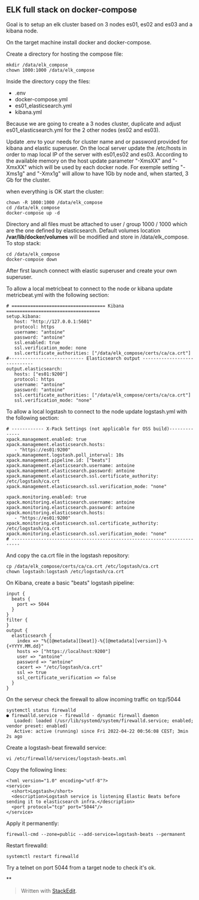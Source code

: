 ## ELK full stack on docker-compose

Goal is to setup an elk cluster based on 3 nodes es01, es02 and es03 and a kibana node.

On the target machine install docker and docker-compose.

Create a directory for hosting the compose file:

    mkdir /data/elk_compose
    chown 1000:1000 /data/elk_compose

Inside the directory copy the files:
 - .env 
 - docker-compose.yml 
 - es01_elasticsearch.yml
 - kibana.yml

Because we are going to create a 3 nodes cluster, duplicate and adjust es01_elasticsearch.yml for the 2 other nodes (es02 and es03).

Update .env to your needs for cluster name and or password provided for kibana and elastic superuser.
On the local server update the /etc/hosts in order to map local IP of the server with es01,es02 and es03.
According to the available memory on the host update parameter "-XmsXX" and "-XmxXX" which will be used by each docker node.
For exemple setting "-Xms1g" and "-Xmx1g" will allow to have 1Gb by node and, when started, 3 Gb for the cluster.

when everything is OK start the cluster:

    chown -R 1000:1000 /data/elk_compose
    cd /data/elk_compose
    docker-compose up -d

Directory and all files must be attached to user / group 1000 / 1000 which are the one defined by elasticsearch.
Default volumes location **/var/lib/docker/volumes** will be modified and store in /data/elk_compose.
To stop stack:

    cd /data/elk_compose
    docker-compose down

After first launch connect with elastic superuser and create your own superuser.

To allow a local metricbeat to connect to the node or kibana update metricbeat.yml with the following section:

    # =================================== Kibana ===================================
    setup.kibana:
       host: "http://127.0.0.1:5601"
       protocol: https
       username: "antoine"
       password: "antoine"
       ssl.enabled: true
       ssl.verification_mode: none
       ssl.certificate_authorities: ["/data/elk_compose/certs/ca/ca.crt"]
    #---------------------------- Elasticsearch output -----------------------------
    output.elasticsearch:
       hosts: ["es01:9200"]
       protocol: https
       username: "antoine"
       password: "antoine"
       ssl.certificate_authorities: ["/data/elk_compose/certs/ca/ca.crt"]
       ssl.verification_mode: "none"
    
To allow a local logstash to connect to the node update logstash.yml with the following section:

    # ------------ X-Pack Settings (not applicable for OSS build)--------------
    xpack.management.enabled: true
    xpack.management.elasticsearch.hosts:
       - "https://es01:9200"
    xpack.management.logstash.poll_interval: 10s
    xpack.management.pipeline.id: ["beats"]
    xpack.management.elasticsearch.username: antoine
    xpack.management.elasticsearch.password: antoine
    xpack.management.elasticsearch.ssl.certificate_authority: /etc/logstash/ca.crt
    xpack.management.elasticsearch.ssl.verification_mode: "none"
    
    xpack.monitoring.enabled: true
    xpack.monitoring.elasticsearch.username: antoine
    xpack.monitoring.elasticsearch.password: antoine
    xpack.monitoring.elasticsearch.hosts:
       - "https://es01:9200"
    xpack.monitoring.elasticsearch.ssl.certificate_authority: /etc/logstash/ca.crt
    xpack.monitoring.elasticsearch.ssl.verification_mode: "none"
    # -------------------------------------------------------------------------

And copy the ca.crt file in the logstash repository:

    cp /data/elk_compose/certs/ca/ca.crt /etc/logstash/ca.crt
    chown logstash:logstash /etc/logstash/ca.crt

On Kibana, create a basic "beats" logstash pipeline:

    input {
      beats {
        port => 5044
      }
    }
    filter {
    }    
    output {
      elasticsearch {
        index => "%{[@metadata][beat]}-%{[@metadata][version]}-%{+YYYY.MM.dd}"
        hosts => ["https://localhost:9200"]
        user => "antoine"
        password => "antoine"
        cacert => "/etc/logstash/ca.crt"
        ssl => true
        ssl_certificate_verification => false
      }
    }

On the serveur check the firewall to allow incoming traffic on tcp/5044

    systemctl status firewalld
    ● firewalld.service - firewalld - dynamic firewall daemon
       Loaded: loaded (/usr/lib/systemd/system/firewalld.service; enabled; vendor preset: enabled)
       Active: active (running) since Fri 2022-04-22 00:56:08 CEST; 3min 2s ago

Create a logstash-beat firewalld service:

    vi /etc/firewalld/services/logstash-beats.xml

Copy the following lines:

    <?xml version="1.0" encoding="utf-8"?>
    <service>
      <short>Logstash</short>
      <description>Logstash service is listening Elastic Beats before sending it to elasticsearch infra.</description>
      <port protocol="tcp" port="5044"/>
    </service>
Apply it permanently:

    firewall-cmd --zone=public --add-service=logstash-beats --permanent

Restart firewalld:

    systemctl restart firewalld

Try a telnet on port 5044 from a target node to check it's ok.

**
> Written with [StackEdit](https://stackedit.io/).
